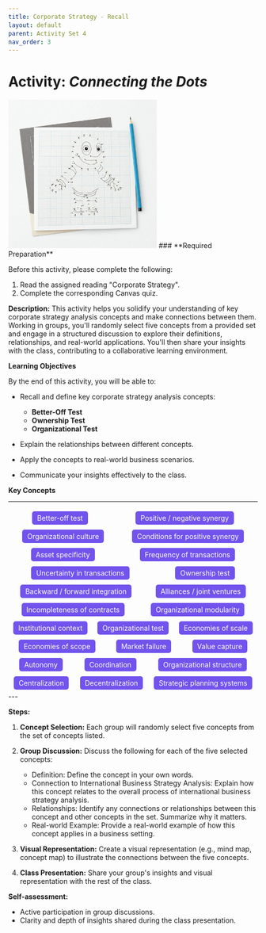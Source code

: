 ```yaml
---
title: Corporate Strategy - Recall
layout: default
parent: Activity Set 4
nav_order: 3
---
```

# Activity: *Connecting the Dots* 

<img src="/assets/images/connect-the-dots.jpeg" alt="An image of a connect the dots drawing" width="300"/>
### **Required Preparation**

Before this activity, please complete the following:

1.  Read the assigned reading "Corporate Strategy".
2.  Complete the corresponding Canvas quiz.



**Description:** This activity helps you solidify your understanding of key corporate strategy analysis concepts and make connections between them. Working in groups, you'll randomly select five concepts from a provided set and engage in a structured discussion to explore their definitions, relationships, and real-world applications. You'll then share your insights with the class, contributing to a collaborative learning environment.

**Learning Objectives**

By the end of this activity, you will be able to:

*   Recall and define key corporate strategy analysis concepts:
    *   **Better-Off Test**
    *   **Ownership Test**
    *   **Organizational Test**
    
*   Explain the relationships between different concepts.
*   Apply the concepts to real-world business scenarios.
*   Communicate your insights effectively to the class.


**Key Concepts**

---

<div style="display: flex; flex-wrap: wrap; color: white;justify-content: space-around; width=100%">
<span style="background-color: #7253ed; padding: 5px 10px; margin: 5px; border-radius: 5px;">Better-off test</span>
<span style="background-color: #7253ed; padding: 5px 10px; margin: 5px; border-radius: 5px;"> Positive / negative synergy</span>
<span style="background-color: #7253ed; padding: 5px 10px; margin: 5px; border-radius: 5px;"> Organizational culture</span>
<span style="background-color: #7253ed; padding: 5px 10px; margin: 5px; border-radius: 5px;">Conditions for positive synergy</span>
<span style="background-color: #7253ed; padding: 5px 10px; margin: 5px; border-radius: 5px;">Asset specificity</span>
<span style="background-color: #7253ed; padding: 5px 10px; margin: 5px; border-radius: 5px;"> Frequency of transactions</span>
<span style="background-color: #7253ed; padding: 5px 10px; margin: 5px; border-radius: 5px;"> Uncertainty in transactions</span>
<span style="background-color: #7253ed; padding: 5px 10px; margin: 5px; border-radius: 5px;"> Ownership test</span>
<span style="background-color: #7253ed; padding: 5px 10px; margin: 5px; border-radius: 5px;"> Backward / forward integration </span>
<span style="background-color: #7253ed; padding: 5px 10px; margin: 5px; border-radius: 5px;"> Alliances / joint ventures</span>
<span style="background-color: #7253ed; padding: 5px 10px; margin: 5px; border-radius: 5px;">Incompleteness of contracts</span>
<span style="background-color: #7253ed; padding: 5px 10px; margin: 5px; border-radius: 5px;">Organizational modularity</span>
<span style="background-color: #7253ed; padding: 5px 10px; margin: 5px; border-radius: 5px;">Institutional context</span>
<span style="background-color: #7253ed; padding: 5px 10px; margin: 5px; border-radius: 5px;">Organizational test</span>
<span style="background-color: #7253ed; padding: 5px 10px; margin: 5px; border-radius: 5px;"> Economies of scale</span>
<span style="background-color: #7253ed; padding: 5px 10px; margin: 5px; border-radius: 5px;">Economies of scope</span>
<span style="background-color: #7253ed; padding: 5px 10px; margin: 5px; border-radius: 5px;">Market failure</span>
<span style="background-color: #7253ed; padding: 5px 10px; margin: 5px; border-radius: 5px;"> Value capture</span>
<span style="background-color: #7253ed; padding: 5px 10px; margin: 5px; border-radius: 5px;"> Autonomy</span>
<span style="background-color: #7253ed; padding: 5px 10px; margin: 5px; border-radius: 5px;"> Coordination</span>
<span style="background-color: #7253ed; padding: 5px 10px; margin: 5px; border-radius: 5px;"> Organizational structure</span>
<span style="background-color: #7253ed; padding: 5px 10px; margin: 5px; border-radius: 5px;"> Centralization</span>
<span style="background-color: #7253ed; padding: 5px 10px; margin: 5px; border-radius: 5px;"> Decentralization</span>
<span style="background-color: #7253ed; padding: 5px 10px; margin: 5px; border-radius: 5px;"> Strategic planning systems</span>

</div>
---

**Steps:**

1.  **Concept Selection:** Each group will randomly select five concepts from the set of concepts listed.

2.  **Group Discussion:** Discuss the following for each of the five selected concepts:
    *   Definition: Define the concept in your own words.
    *   Connection to International Business Strategy Analysis: Explain how this concept relates to the overall process of international business strategy analysis.
    *   Relationships: Identify any connections or relationships between this concept and other concepts in the set. Summarize why it matters.
    *   Real-world Example: Provide a real-world example of how this concept applies in a business setting.
3.  **Visual Representation:** Create a visual representation (e.g., mind map, concept map) to illustrate the connections between the five concepts.
4.  **Class Presentation:** Share your group's insights and visual representation with the rest of the class.

**Self-assessment:**

*   Active participation in group discussions.
*   Clarity and depth of insights shared during the class presentation.